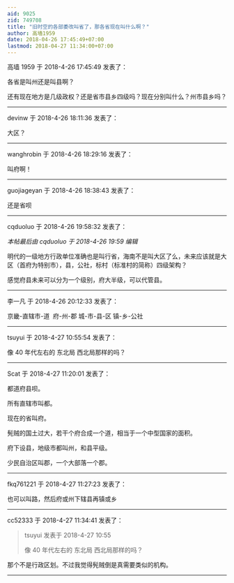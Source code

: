 ```yaml
---
aid: 9025
zid: 749708
title: "旧时空的各部委改叫省了，那各省现在叫什么啊？"
author: 高墙1959
date: 2018-04-26 17:45:49+07:00
lastmod: 2018-04-27 11:34:00+07:00
---
```


高墙 1959 于 2018-4-26 17:45:49 发表了：

各省是叫州还是叫县啊？

还有现在地方是几级政权？还是省市县乡四级吗？现在分别叫什么？州市县乡吗？

---

devinw 于 2018-4-26 18:11:36 发表了：

大区？

---

wanghrobin 于 2018-4-26 18:29:16 发表了：

叫府啊！

---

guojiageyan 于 2018-4-26 18:38:43 发表了：

还是省呗

---

cqduoluo 于 2018-4-26 19:58:32 发表了：

_本帖最后由 cqduoluo 于 2018-4-26 19:59 编辑_

明代的一级地方行政单位准确也是叫行省，海南不是叫大区了么，未来应该就是大区（首府为特别市），县，公社，标村（标准村的简称）四级架构？

感觉府县未来可以分为一个级别，府大半级，可以代管县。

---

李一凡 于 2018-4-26 20:12:33 发表了：

京畿-直辖市-道&nbsp;&nbsp;府-州-郡 城-市-县-区 镇-乡-公社

---

tsuyui 于 2018-4-27 10:55:54 发表了：

像 40 年代左右的 东北局 西北局那样的吗？

---

Scat 于 2018-4-27 11:20:01 发表了：

都道府县呗。

所有直辖市叫都。

现在的省叫府。

髡贼的国土过大，若干个府合成一个道，相当于一个中型国家的面积。

府下设县，地级市都叫州，和县平级。

少民自治区叫郡，一个大部落一个郡。

---

fkq761221 于 2018-4-27 11:27:23 发表了：

也可以叫路，然后府或州下辖县再镇或乡

---

cc52333 于 2018-4-27 11:34:41 发表了：

> tsuyui 发表于 2018-4-27 10:55
>
> 像 40 年代左右的 东北局 西北局那样的吗？

那个不是行政区划。不过我觉得髡贼倒是真需要类似的机构。

---
